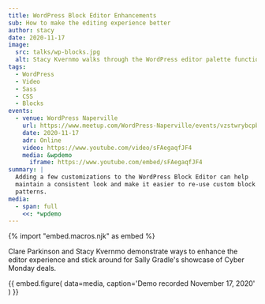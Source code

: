 ```yaml
---
title: WordPress Block Editor Enhancements
sub: How to make the editing experience better
author: stacy
date: 2020-11-17
image:
  src: talks/wp-blocks.jpg
  alt: Stacy Kvernmo walks through the WordPress editor palette function code
tags:
  - WordPress
  - Video
  - Sass
  - CSS
  - Blocks
events:
  - venue: WordPress Naperville
    url: https://www.meetup.com/WordPress-Naperville/events/vzstwrybcpbwb/
    date: 2020-11-17
    adr: Online
    video: https://www.youtube.com/video/sFAegaqfJF4
    media: &wpdemo
      iframe: https://www.youtube.com/embed/sFAegaqfJF4
summary: |
  Adding a few customizations to the WordPress Block Editor can help
  maintain a consistent look and make it easier to re-use custom block
  patterns.
media:
  - span: full
    <<: *wpdemo
---
```


{% import "embed.macros.njk" as embed %}

Clare Parkinson and Stacy Kvernmo demonstrate ways to enhance the editor
experience and stick around for Sally Gradle's showcase of Cyber Monday deals.

{{ embed.figure(
  data=media,
  caption='Demo recorded November 17, 2020'
) }}

